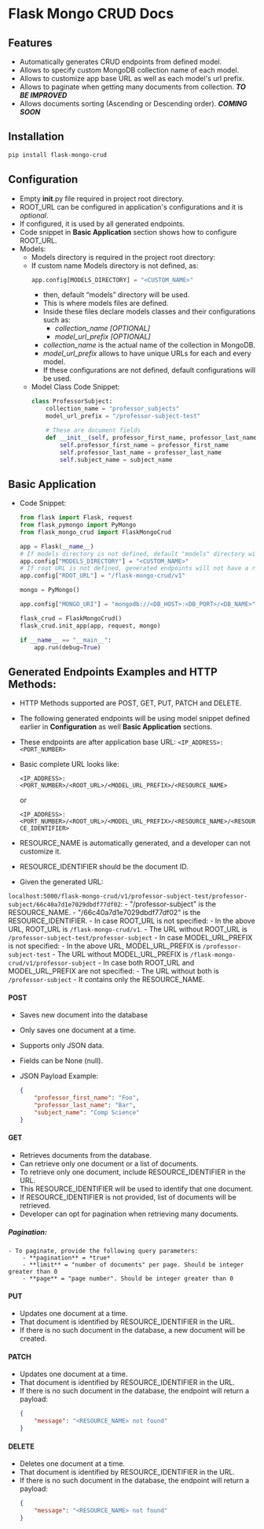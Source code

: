 # Flask Mongo CRUD Docs

## Features
- Automatically generates CRUD endpoints from defined model.
- Allows to specify custom MongoDB collection name of each model.
- Allows to customize app base URL as well as each model's url prefix.
- Allows to paginate when getting many documents from collection. ***TO BE IMPROVED***
- Allows documents sorting (Ascending or Descending order). ***COMING SOON***

## Installation
```bash
pip install flask-mongo-crud
```

## Configuration
- Empty __init__.py file required in project root directory.
- ROOT_URL can be configured in application's configurations and it is *optional*.
- If configured, it is used by all generated endpoints.
- Code snippet in **Basic Application** section shows how to configure ROOT_URL.
- Models:
    - Models directory is required in the project root directory:
    - If custom name Models directory is not defined, as:
        ~~~python
        app.config[MODELS_DIRECTORY] = "<CUSTOM_NAME>"
        ~~~
        - then, default “models” directory will be used.
        - This is where models files are defined.
        - Inside these files declare models classes and their configurations such as:
            - *collection_name [OPTIONAL]*
            - *model_url_prefix [OPTIONAL]*
        - *collection_name* is the actual name of the collection in MongoDB.
        - *model_url_prefix* allows to have unique URLs for each and every model.
        - If these configurations are not defined, default configurations will be used.
    - Model Class Code Snippet:
        ```python
        class ProfessorSubject:
            collection_name = "professor_subjects"
            model_url_prefix = "/professor-subject-test"

            # These are document fields
            def __init__(self, professor_first_name, professor_last_name, subject_name):
                self.professor_first_name = professor_first_name
                self.professor_last_name = professor_last_name
                self.subject_name = subject_name
        ```

## Basic Application
- Code Snippet:
    ```python
    from flask import Flask, request
    from flask_pymongo import PyMongo
    from flask_mongo_crud import FlaskMongoCrud

    app = Flask(__name__)
    # If models directory is not defined, default "models" directory will be used
    app.config["MODELS_DIRECTORY"] = "<CUSTOM_NAME>"
    # If root URL is not defined, generated endpoints will not have a root URL
    app.config["ROOT_URL"] = "/flask-mongo-crud/v1"

    mongo = PyMongo()

    app.config["MONGO_URI"] = "mongodb://<DB_HOST>:<DB_PORT>/<DB_NAME>"

    flask_crud = FlaskMongoCrud()
    flask_crud.init_app(app, request, mongo)

    if __name__ == "__main__":
        app.run(debug=True)
    ```

## Generated Endpoints Examples and HTTP Methods:
- HTTP Methods supported are POST, GET, PUT, PATCH and DELETE.
- The following generated endpoints will be using model snippet defined earlier in **Configuration** as well **Basic Application** sections.
- These endpoints are after application base URL:
    `<IP_ADDRESS>:<PORT_NUMBER>`
- Basic complete URL looks like:
    
    `<IP_ADDRESS>:<PORT_NUMBER>/<ROOT_URL>/<MODEL_URL_PREFIX>/<RESOURCE_NAME>`

    or

    `<IP_ADDRESS>:<PORT_NUMBER>/<ROOT_URL>/<MODEL_URL_PREFIX>/<RESOURCE_NAME>/<RESOURCE_IDENTIFIER>`
- RESOURCE_NAME is automatically generated, and a developer can not customize it.
- RESOURCE_IDENTIFIER should be the document ID.
- Given the generated URL:

`localhost:5000/flask-mongo-crud/v1/professor-subject-test/professor-subject/66c40a7d1e7029dbdf77df02`:
    - "/professor-subject" is the RESOURCE_NAME.
    - "/66c40a7d1e7029dbdf77df02" is the RESOURCE_IDENTIFIER.
    - In case ROOT_URL is not specified:
        - In the above URL, ROOT_URL is `/flask-mongo-crud/v1`.
        - The URL without ROOT_URL is `/professor-subject-test/professor-subject`
    - In case MODEL_URL_PREFIX is not specified:
        - In the above URL, MODEL_URL_PREFIX is `/professor-subject-test`
        - The URL without MODEL_URL_PREFIX is `/flask-mongo-crud/v1/professor-subject`
    - In case both ROOT_URL and MODEL_URL_PREFIX are not specified:
        - The URL without both is `/professor-subject`
        - It contains only the RESOURCE_NAME.

#### POST
- Saves new document into the database
- Only saves one document at a time.
- Supports only JSON data.
- Fields can be None (null).

- JSON Payload Example:
    ```json
    {
        "professor_first_name": "Foo",
        "professor_last_name": "Bar",
        "subject_name": "Comp Science"
    }
    ```

#### GET
- Retrieves documents from the database.
- Can retrieve only one document or a list of documents.
- To retrieve only one document, include RESOURCE_IDENTIFIER in the URL.
- This RESOURCE_IDENTIFIER will be used to identify that one document.
- If RESOURCE_IDENTIFIER is not provided, list of documents will be retrieved.
- Developer can opt for pagination when retrieving many documents.

##### Pagination:
    - To paginate, provide the following query parameters:
        - **pagination** = *true*
        - **limit** = "number of documents" per page. Should be integer greater than 0
        - **page** = "page number". Should be integer greater than 0

#### PUT
- Updates one document at a time.
- That document is identified by RESOURCE_IDENTIFIER in the URL.
- If there is no such document in the database, a new document will be created.

#### PATCH
- Updates one document at a time.
- That document is identified by RESOURCE_IDENTIFIER in the URL.
- If there is no such document in the database, the endpoint will return a payload:
    ```json
    {
        "message": "<RESOURCE_NAME> not found"
    }
    ```

#### DELETE
- Deletes one document at a time.
- That document is identified by RESOURCE_IDENTIFIER in the URL.
- If there is no such document in the database, the endpoint will return a payload:
    ```json
    {
        "message": "<RESOURCE_NAME> not found"
    }
    ```